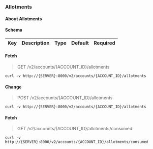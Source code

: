 ### Allotments

#### About Allotments

#### Schema

Key | Description | Type | Default | Required
--- | ----------- | ---- | ------- | --------


#### Fetch

> GET /v2/accounts/{ACCOUNT_ID}/allotments

```curl
curl -v http://{SERVER}:8000/v2/accounts/{ACCOUNT_ID}/allotments
```

#### Change

> POST /v2/accounts/{ACCOUNT_ID}/allotments

```curl
curl -v http://{SERVER}:8000/v2/accounts/{ACCOUNT_ID}/allotments
```

#### Fetch

> GET /v2/accounts/{ACCOUNT_ID}/allotments/consumed

```curl
curl -v http://{SERVER}:8000/v2/accounts/{ACCOUNT_ID}/allotments/consumed
```


